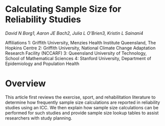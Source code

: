 # Calculating Sample Size for Reliability Studies

*David N Borg1, Aaron JE Bach2, Julia L O’Brien3, Kristin L Sainani4*

Affiliations
1: Griffith University, Menzies Health Institute Queensland, The Hopkins Centre
2: Griffith University, National Climate Change Adaptation Research Facility (NCCARF)
3: Queensland University of Technology, School of Mathematical Sciences
4: Stanford University, Department of Epidemiology and Population Health

# Overview
This article first reviews the exercise, sport, and rehabilitation literature to determine how frequently sample size calculations are reported in reliability studies using an ICC. We then explain how sample size calculations can be performed for such studies and provide sample size lookup tables to assist researchers with study planning.
